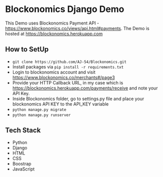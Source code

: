 # Blockonomics Django Demo 

This Demo uses Blockonomics Payment API - https://www.blockonomics.co/views/api.html#payments. 
The Demo is hosted at https://blockonomics.herokuapp.com

## How to SetUp

* `git clone https://github.com/AJ-54/Blockonomics.git`
* Install packages via `pip install -r requirements.txt`
* Login to blockonomics account and visit https://www.blockonomics.co/merchants#/page3
* Provide your HTTP Callback URL, in my case which is https://blockonomics.herokuapp.com/payments/receive and note your API Key.
* Inside Blockonomics folder, go to settings.py file and place your blockonomics API KEY to the API_KEY variable  
* `python manage.py migrate`
* `python manage.py runserver`

## Tech Stack

* Python
* Django
* HTML
* CSS
* Boostrap
* JavaScript
